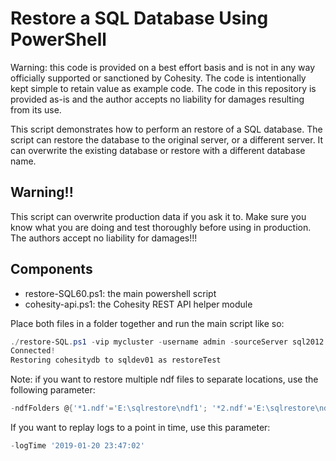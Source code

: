 # Restore a SQL Database Using PowerShell

Warning: this code is provided on a best effort basis and is not in any way officially supported or sanctioned by Cohesity. The code is intentionally kept simple to retain value as example code. The code in this repository is provided as-is and the author accepts no liability for damages resulting from its use.

This script demonstrates how to perform an restore of a SQL database. The script can restore the database to the original server, or a different server. It can overwrite the existing database or restore with a different database name.  

## Warning!!

This script can overwrite production data if you ask it to. Make sure you know what you are doing and test thoroughly before using in production. The authors accept no liability for damages!!!

## Components

* restore-SQL60.ps1: the main powershell script
* cohesity-api.ps1: the Cohesity REST API helper module

Place both files in a folder together and run the main script like so:

```powershell
./restore-SQL.ps1 -vip mycluster -username admin -sourceServer sql2012 -sourceDB cohesitydb -targetServer sqldev01 -targetDB restoreTest -mdfFolder c:\sqldata -ndfFolder c:\sqldata\ndf -ldfFolder c:\sqldata\logs                                                                                                 
Connected!
Restoring cohesitydb to sqldev01 as restoreTest
```

Note: if you want to restore multiple ndf files to separate locations, use the following parameter:

```powershell
-ndfFolders @{'*1.ndf'='E:\sqlrestore\ndf1'; '*2.ndf'='E:\sqlrestore\ndf2'}
```

If you want to replay logs to a point in time, use this parameter:

```powershell
-logTime '2019-01-20 23:47:02'
```